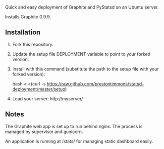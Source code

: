 Quick and easy deployment of Graphite and PyStatsd on an Ubuntu server.

Installs Graphite 0.9.9.


## Installation

1. Fork this repository.

2. Update the setup file DEPLOYMENT variable to point to your forked version.

3. Install with this command (substitute the path to the setup file with your forked version):

    bash < <(curl -s https://raw.github.com/prestontimmons/statsd-deployment/master/setup)

4. Load your server: http://myserver/


## Notes

The Graphite web app is set up to run behind nginx. The process is managed by supervisor and gunicorn.

An application is running at /stats/ for managing static dashboard easily.
